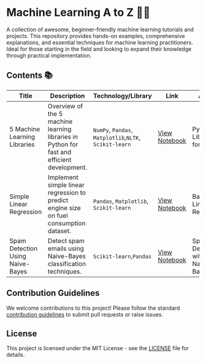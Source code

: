 # Machine Learning A to Z 🌟🚀

A collection of awesome, beginner-friendly machine learning tutorials and projects. This repository provides hands-on examples, comprehensive explanations, and essential techniques for machine learning practitioners. Ideal for those starting in the field and looking to expand their knowledge through practical implementation.

## Contents 📚

| Title       | Description    | Technology/Library  | Link  | Article |
|-------------|----------------|---------------------|-------|---------|
| 5 Machine Learning Libraries        | Overview of the 5 machine learning libraries in Python for fast and efficient development. | `NumPy`, `Pandas`, `Matplotlib`,`NLTK`, `Scikit-learn`       |  [View Notebook](https://github.com/Lucky-akash321/Machine-Learning-atoz/blob/main/notebook/top_five_machine_learning_libraries_in_python.ipynb)     | Python Libraries for ML |
| Simple Linear Regression | Implement simple linear regression to predict engine size on fuel consumption dataset.  | `Pandas`, `Matplotlib`, `Scikit-learn`    | [View Notebook](https://github.com/Lucky-akash321/Machine-Learning-atoz/blob/main/notebook/Simple-Linear-Regression.ipynb) | Basics of Linear Regression |
| Spam Detection Using Naive-Bayes| Detect spam emails using Naive-Bayes classification techniques.  | `Scikit-learn`,`Pandas`| [View Notebook](https://github.com/sanikamal/machine-learning-atoz/blob/master/spam-detection/spam-detection.ipynb)   | Spam Detection with Naive-Bayes |
<!--

| Multiple Linear Regression         | Extend your knowledge with multiple linear regression, handling multiple input variables.     | Scikit-learn                |                                                          | Multiple Linear Regression Explained|
| Model Evaluation in Regression     | Learn how to evaluate regression models using R², MAE, and other key metrics.                | Scikit-learn                |                                                          | Regression Model Evaluation         |
| Non-Linear Regression              | Explore non-linear regression models, used when data relationships are not linear.           | Scikit-learn                | [View Notebook](https://github.com/sanikamal/awesome-ml-examples/blob/master/NoneLinearRegression.ipynb) | Understanding Non-Linear Regression |
| K-Nearest Neighbors                | Classify data using the K-Nearest Neighbors (KNN) algorithm based on proximity.              | Scikit-learn                | [View Notebook](https://github.com/sanikamal/awesome-ml-examples/blob/master/K-Nearest-neighbors.ipynb) | KNN: A Simple Classifier            |
| Decision Trees                     | Implement decision trees, an intuitive way to classify data based on feature splits.         | Scikit-learn                |                                                          | Decision Trees Explained            |
| Evaluation Metrics in Classification| Gain insights into key classification metrics, such as accuracy, precision, recall, and F1-score. | Scikit-learn              |                                                          | Classification Evaluation           |
| Logistic vs Linear Regression      | Compare and contrast logistic regression with linear regression to understand appropriate use cases. | Scikit-learn           |                                                          | Logistic vs Linear Regression       |
| Support Vector Machines (SVM)      | Implement support vector machines, used to find the optimal boundary for separating classes. | Scikit-learn                |                                                          | Introduction to SVM                 |
| K-Means Clustering                 | Partition your data into clusters using K-Means and explore the underlying clustering mechanisms. | Scikit-learn             |                                                          | Clustering with K-Means             |
| Hierarchical Clustering            | Discover hierarchical clustering and how it creates a hierarchy of clusters with dendrograms. | Scikit-learn              |                                                          | Hierarchical Clustering Overview    |
| DBSCAN                             | Learn about DBSCAN, a clustering algorithm that groups data points based on density, ideal for non-spherical data. | Scikit-learn             |                                                          | DBSCAN Algorithm Explained          |
| Content-Based Recommender Systems  | Build content-based recommendation systems that suggest items based on user preferences.      | Scikit-learn, Pandas        |                                                          | Creating a Content-Based Recommender|
| Collaborative Filtering            | Implement collaborative filtering for personalized recommendations based on user-item interactions. | Scikit-learn             |                                                          | Collaborative Filtering Techniques  | -->

## Contribution Guidelines

We welcome contributions to this project! Please follow the standard [contribution guidelines](CONTRIBUTING.md) to submit pull requests or raise issues.

## License

This project is licensed under the MIT License - see the [LICENSE](LICENSE) file for details.

